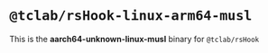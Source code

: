 # `@tclab/rsHook-linux-arm64-musl`

This is the **aarch64-unknown-linux-musl** binary for `@tclab/rsHook`
